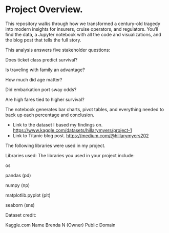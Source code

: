 <h1>Project Overview.</h1>

This repository walks through how we transformed a century-old tragedy into modern insights for insurers, cruise operators, and regulators. You’ll find the data, a Jupyter notebook with all the code and visualizations, and the blog post that tells the full story.

This analysis answers five stakeholder questions:

Does ticket class predict survival?

Is traveling with family an advantage?

How much did age matter?

Did embarkation port sway odds?

Are high fares tied to higher survival?

The notebook generates bar charts, pivot tables, and everything needed to back up each percentage and conclusion.

* Link to the dataset I based my findings on.
https://www.kaggle.com/datasets/hillarymyers/project-1
* Link to Titanic blog post.
https://medium.com/@hillarymyers202

The following libraries were used in my project.

Libraries used: 
The libraries you used in your project include:

os

pandas (pd)

numpy (np)

matplotlib.pyplot (plt)

seaborn (sns)

Dataset credit:

Kaggle.com
Name Brenda N (Owner)
Public Domain
